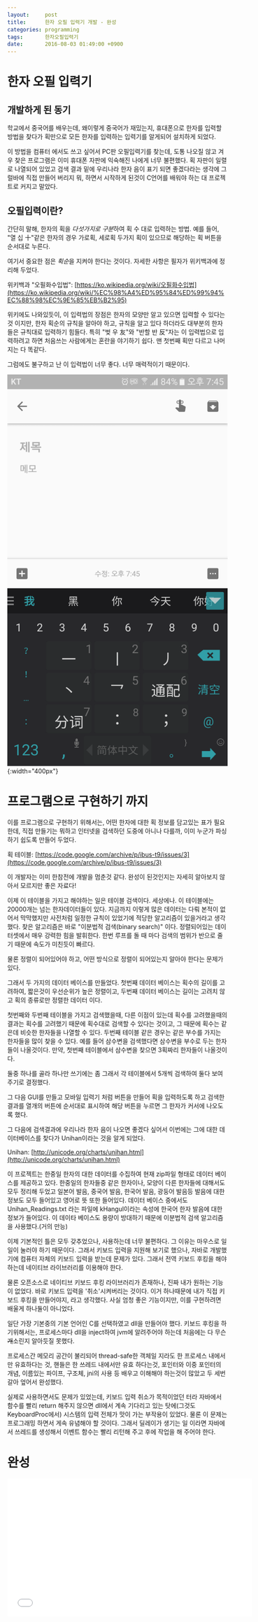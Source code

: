 ```yaml
---
layout:     post
title:      한자 오필 입력기 개발 - 완성
categories: programming
tags:       한자오필입력기
date:       2016-08-03 01:49:00 +0900
---
```


# 한자 오필 입력기

## 개발하게 된 동기
학교에서 중국어를 배우는데, 왜이렇게 중국어가 재밌는지, 휴대폰으로 한자를 입력할 방법을 찾다가 획만으로 모든 한자를 입력하는 입력기를 알게되어 설치하게 되었다.

이 방법을 컴퓨터 에서도 쓰고 싶어서 PC판 오필입력기를 찾는데, 도통 나오질 않고 겨우 찾은 프로그램은 이미 휴대폰 자판에 익숙해진 나에게 너무 불편했다. 획 자판이 일렬로 나열되어 있었고 검색 결과 밑에 우리나라 한자 음이 표기 되면 좋겠다라는 생각에 그럴바에 직접 만들어 버리지 뭐, 하면서 시작하게 된것이 C언어를 배워야 하는 대 프로젝트로 커지고 말았다.

## 오필입력이란?
간단히 말해, 한자의 획을 *다섯가지로 구분*하여 획 수 대로 입력하는 방법.
예를 들어, "열 십 十"같은 한자의 경우 가로획, 세로획 두가지 획이 있으므로 해당하는 획 버튼을 순서대로 누른다.

<!-- more -->

여기서 중요한 점은 *획순*을 지켜야 한다는 것이다.
자세한 사항은 필자가 위키백과에 정리해 두었다.

위키백과 "오필화수입법": [https://ko.wikipedia.org/wiki/오필화수입법](https://ko.wikipedia.org/wiki/%EC%98%A4%ED%95%84%ED%99%94%EC%88%98%EC%9E%85%EB%B2%95)

위키에도 나와있듯이, 이 입력법의 장점은 한자의 모양만 알고 있으면 입력할 수 있다는 것 이지만, 한자 획순의 규칙을 알아야 하고, 규칙을 알고 있다 하더라도 대부분의 한자들은 규칙대로 입력하기 힘들다. 특히 "벚 우 友"와 "반할 반 反"자는 이 입력법으로 입력하려고 하면 처음쓰는 사람에게는 혼란을 야기하기 쉽다. 맨 첫번째 획만 다르고 나머지는 다 똑같다.

그럼에도 불구하고 난 이 입력법이 너무 좋다. 너무 매력적이기 때문이다.

![](/assets/screenshot.png){:width="400px"}

# 프로그램으로 구현하기 까지

이를 프로그램으로 구현하기 위해서는, 어떤 한자에 대한 획 정보를 담고있는 표가 필요한데, 직접 만들기는 뭐하고 인터넷을 검색하던 도중에 아니나 다를까, 이미 누군가 파싱하기 쉽도록 만들어 두었다.

획 테이블: [https://code.google.com/archive/p/ibus-t9/issues/3](https://code.google.com/archive/p/ibus-t9/issues/3)

이 개발자는 이미 한참전에 개발을 멈춘것 같다. 완성이 된것인지는 자세히 알아보지 않아서 모르지만 좋은 자료다!

이제 이 테이블을 가지고 해야하는 일은 테이블 검색이다. 세상에나. 이 테이블에는 20000개는 넘는 한자데이터들이 있다. 지금까지 이렇게 많은 데이터는 다뤄 본적이 없어서 막막했지만 사전처럼 일정한 규칙이 있었기에 적당한 알고리즘이 있을거라고 생각했다. 찾은 알고리즘은 바로 "이분법적 검색(binary search)" 이다. 정렬되어있는 데이터셋에서 매우 강력한 힘을 발휘한다. 한번 루프를 돌 때 마다 검색의 범위가 반으로 줄기 때문에 속도가 미친듯이 빠르다.

물론 정렬이 되어있어야 하고, 어떤 방식으로 정렬이 되어있는지 알아야 한다는 문제가 있다.

그래서 두 가지의 데이터 베이스를 만들었다.
첫번째 데이터 베이스는 획수의 길이를 고려하여, 짧은것이 우선순위가 높은 정렬이고, 두번째 데이터 베이스는 길이는 고려치 않고 획의 종류로만 정렬한 데이터 이다.

첫번째와 두번째 테이블을 가지고 검색했을때, 다른 이점이 있는데 획수를 고려했을때의 결과는 획수를 고려했기 때문에 획수대로 검색할 수 있다는 것이고, 그 때문에 획수는 같은데 비슷한 한자들을 나열할 수 있다.
두번째 테이블 같은 경우는 같은 부수를 가지는 한자들을 많이 찾을 수 있다. 예를 들어 삼수변을 검색했다면 삼수변을 부수로 두는 한자들이 나올것이다. 만약, 첫번째 테이블에서 삼수변을 찾으면 3획짜리 한자들이 나올것이다.

둘중 하나를 골라 하나만 쓰기에는 좀 그래서 각 테이블에서 5개씩 검색하여 둘다 보여주기로 결정했다.

그 다음 GUI를 만들고 모바일 입력기 처럼 버튼을 만들어 획을 입력하도록 하고 검색한 결과를 열개의 버튼에 순서대로 표시하여 해당 버튼을 누르면 그 한자가 커서에 나오도록 했다.

그 다음에 검색결과에 우리나라 한자 음이 나오면 좋겠다 싶어서 이번에는 그에 대한 데이터베이스를 찾다가 Unihan이라는 것을 알게 되었다.

Unihan: [http://unicode.org/charts/unihan.html](http://unicode.org/charts/unihan.html)

이 프로젝트는 한중일 한자의 대한 데이터를 수집하여 현재 zip파일 형태로 데이터 베이스를 제공하고 있다. 한중일의 한자들중 같은 한자이나, 모양이 다른 한자들에 대해서도 모두 정리해 두었고 일본어 발음, 중국어 발음, 한국어 발음, 광둥어 발음등 발음에 대한 정보도 모두 들어있고 영어로 뜻 또한 들어있다.
데이터 베이스 중에서도 Unihan_Readings.txt 라는 파일에 kHangul이라는 속성에 한국어 한자 발음에 대한 정보가 들어있다. 이 데이타 베이스도 용량이 방대하기 때문에 이분법적 검색 알고리즘을 사용했다.(거의 만능)

이제 기본적인 틀은 모두 갖추었으나, 사용하는데 너무 불편하다. 그 이유는 마우스로 일일이 눌러야 하기 때문이다. 그래서 키보드 입력을 지원해 보기로 했으나, 자바로 개발했기에 컴퓨터 자체의 키보드 입력을 받는데 문제가 있다. 그래서 전역 키보드 후킹을 해야하는데 네이티브 라이브러리를 이용해야 한다.

물론 오픈소스로 네이티브 키보드 후킹 라이브러리가 존재하나, 진짜 내가 원하는 기능이 없었다. 바로 키보드 입력을 '취소'시켜버리는 것이다. 이거 하나때문에 내가 직접 키보드 후킹을 만들어야지, 라고 생각했다. 사실 엄청 좋은 기능이지만, 이를 구현하려면 배울게 하나둘이 아니었다.

일단 가장 기본중의 기본 언어인 C를 선택하였고 dll을 만들어야 했다.
키보드 후킹을 하기위해서는, 프로세스마다 dll을 inject하여 jvm에 알려주어야 하는데 처음에는 다 무슨 <s>개</s>소린지 알아듯질 못했다.

프로세스간 메모리 공간이 불리되어 thread-safe한 객체일 지라도 한 프로세스 내에서만 유효하다는 것, 핸들은 한 쓰레드 내에서만 유효 하다는것, 포인터와 이중 포인터의 개념, 이름있는 파이프, 구조체, jni의 사용 등 배우고 이해해야 하는것이 많았고 두 세번 갈아 엎어서 완성했다.

실제로 사용하면서도 문제가 있었는데, 키보드 입력 취소가 목적이었던 터라 자바에서 함수를 빨리 return 해주지 않으면 dll에서 계속 기다리고 있는 탓에(그것도 KeyboardProc에서) 시스템의 입력 전체가 맛이 가는 부작용이 있었다. 물론 이 문제는 프로그래밍 하면서 게속 유념해야 할 것이다. 그래서 딜레이가 생기는 일 이라면 자바에서 쓰레드를 생성해서 이벤트 함수는 빨리 리턴해 주고 후에 작업을 해 주어야 한다.

# 완성

<iframe width="560" height="315" src="//sendvid.com/embed/qgp3760s" frameborder="0" allowfullscreen></iframe>